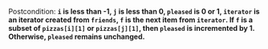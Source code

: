 Postcondition: **`i` is less than -1, `j` is less than 0, `pleased` is 0 or 1, `iterator` is an iterator created from `friends`, `f` is the next item from `iterator`. If `f` is a subset of `pizzas[i][1]` or `pizzas[j][1]`, then `pleased` is incremented by 1. Otherwise, `pleased` remains unchanged.**